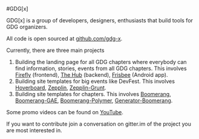 #GDG[x]

GDG[x] is a group of developers, designers, enthusiasts that build tools for GDG organizers.

All code is open sourced at [github.com/gdg-x](https://github.com/gdg-x).

Currently, there are three main projects

  1. Building the landing page for all GDG chapters where everybody can find information, stories, events from all GDG chapters.
     This involves [Firefly](https://github.com/gdg-x/firefly) (frontend), [The Hub](https://github.com/gdg-x/hub) (backend), [Frisbee](https://github.com/gdg-x/frisbee) (Android app).
  1. Building site templates for big events like DevFest. This involves [Hoverboard](https://github.com/gdg-x/hoverboard), [Zepplin](https://github.com/gdg-x/zepplin), [Zepplin-Grunt](https://github.com/gdg-x/zepplin-grunt).
  1. Building site templates for chapters. This involves [Boomerang](https://github.com/gdg-x/boomerang), [Boomerang-GAE](https://github.com/gdg-x/boomerang-gae), [Boomerang-Polymer](https://github.com/gdg-x/boomerang-polymer), [Generator-Boomerang](https://github.com/gdg-x/generator-boomerang). 
  
  
Some promo videos can be found on [YouTube](https://www.youtube.com/user/GDGXProject).

If you want to contribute join a conversation on gitter.im of the project you are most interested in.

